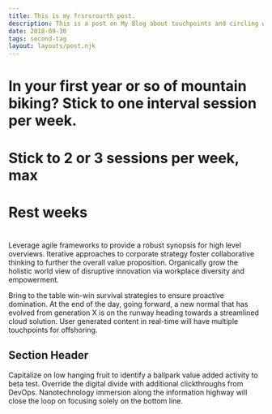 ```yaml
---
title: This is my frsrsrourth post.
description: This is a post on My Blog about touchpoints and circling wagons.
date: 2018-09-30
tags: second-tag
layout: layouts/post.njk
---
```


# In your first year or so of mountain biking? Stick to one interval session per week.

# Stick to 2 or 3 sessions per week, max


# Rest weeks

#

Leverage agile frameworks to provide a robust synopsis for high level overviews. Iterative approaches to corporate strategy foster collaborative thinking to further the overall value proposition. Organically grow the holistic world view of disruptive innovation via workplace diversity and empowerment.

Bring to the table win-win survival strategies to ensure proactive domination. At the end of the day, going forward, a new normal that has evolved from generation X is on the runway heading towards a streamlined cloud solution. User generated content in real-time will have multiple touchpoints for offshoring.

## Section Header

Capitalize on low hanging fruit to identify a ballpark value added activity to beta test. Override the digital divide with additional clickthroughs from DevOps. Nanotechnology immersion along the information highway will close the loop on focusing solely on the bottom line.

